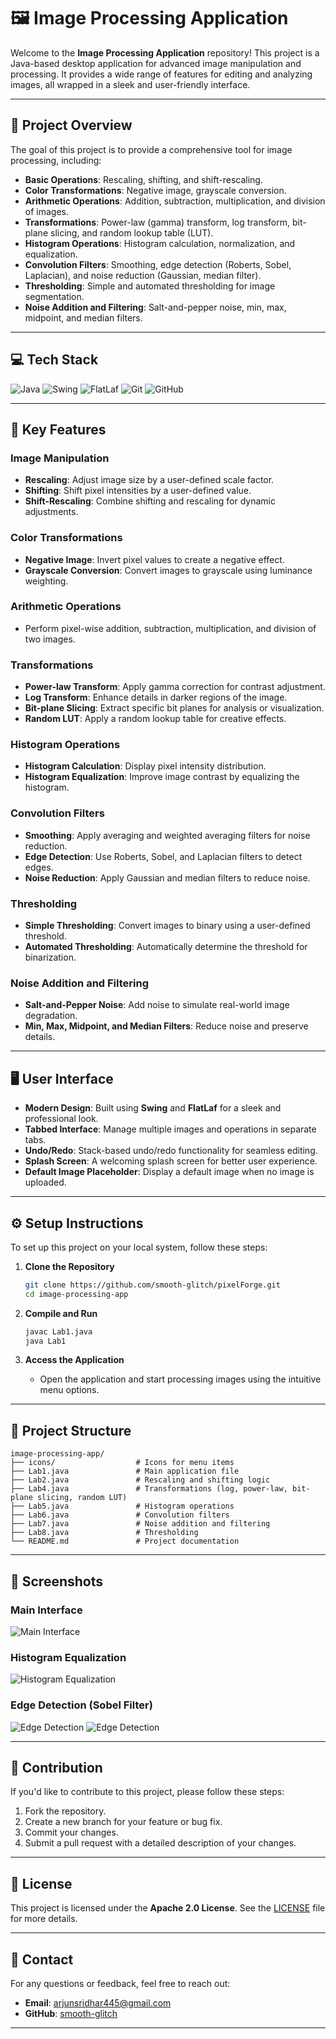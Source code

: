 # 🖼️ Image Processing Application

Welcome to the **Image Processing Application** repository! This project is a Java-based desktop application for advanced image manipulation and processing. It provides a wide range of features for editing and analyzing images, all wrapped in a sleek and user-friendly interface.

---

## 🌟 **Project Overview**

The goal of this project is to provide a comprehensive tool for image processing, including:

- **Basic Operations**: Rescaling, shifting, and shift-rescaling.
- **Color Transformations**: Negative image, grayscale conversion.
- **Arithmetic Operations**: Addition, subtraction, multiplication, and division of images.
- **Transformations**: Power-law (gamma) transform, log transform, bit-plane slicing, and random lookup table (LUT).
- **Histogram Operations**: Histogram calculation, normalization, and equalization.
- **Convolution Filters**: Smoothing, edge detection (Roberts, Sobel, Laplacian), and noise reduction (Gaussian, median filter).
- **Thresholding**: Simple and automated thresholding for image segmentation.
- **Noise Addition and Filtering**: Salt-and-pepper noise, min, max, midpoint, and median filters.

---

## 💻 **Tech Stack**

![Java](https://img.shields.io/badge/java-%23ED8B00.svg?style=for-the-badge&logo=openjdk&logoColor=white) ![Swing](https://img.shields.io/badge/swing-%23013243.svg?style=for-the-badge&logo=java&logoColor=white) ![FlatLaf](https://img.shields.io/badge/flatlaf-%2300599C.svg?style=for-the-badge&logo=java&logoColor=white) ![Git](https://img.shields.io/badge/git-%23F05033.svg?style=for-the-badge&logo=git&logoColor=white) ![GitHub](https://img.shields.io/badge/github-%23121011.svg?style=for-the-badge&logo=github&logoColor=white)

---

## 🚀 **Key Features**

### **Image Manipulation**
- **Rescaling**: Adjust image size by a user-defined scale factor.
- **Shifting**: Shift pixel intensities by a user-defined value.
- **Shift-Rescaling**: Combine shifting and rescaling for dynamic adjustments.

### **Color Transformations**
- **Negative Image**: Invert pixel values to create a negative effect.
- **Grayscale Conversion**: Convert images to grayscale using luminance weighting.

### **Arithmetic Operations**
- Perform pixel-wise addition, subtraction, multiplication, and division of two images.

### **Transformations**
- **Power-law Transform**: Apply gamma correction for contrast adjustment.
- **Log Transform**: Enhance details in darker regions of the image.
- **Bit-plane Slicing**: Extract specific bit planes for analysis or visualization.
- **Random LUT**: Apply a random lookup table for creative effects.

### **Histogram Operations**
- **Histogram Calculation**: Display pixel intensity distribution.
- **Histogram Equalization**: Improve image contrast by equalizing the histogram.

### **Convolution Filters**
- **Smoothing**: Apply averaging and weighted averaging filters for noise reduction.
- **Edge Detection**: Use Roberts, Sobel, and Laplacian filters to detect edges.
- **Noise Reduction**: Apply Gaussian and median filters to reduce noise.

### **Thresholding**
- **Simple Thresholding**: Convert images to binary using a user-defined threshold.
- **Automated Thresholding**: Automatically determine the threshold for binarization.

### **Noise Addition and Filtering**
- **Salt-and-Pepper Noise**: Add noise to simulate real-world image degradation.
- **Min, Max, Midpoint, and Median Filters**: Reduce noise and preserve details.

---

## 🖥️ **User Interface**
- **Modern Design**: Built using **Swing** and **FlatLaf** for a sleek and professional look.
- **Tabbed Interface**: Manage multiple images and operations in separate tabs.
- **Undo/Redo**: Stack-based undo/redo functionality for seamless editing.
- **Splash Screen**: A welcoming splash screen for better user experience.
- **Default Image Placeholder**: Display a default image when no image is uploaded.

---

## ⚙️ **Setup Instructions**

To set up this project on your local system, follow these steps:

1. **Clone the Repository**

   ```bash
   git clone https://github.com/smooth-glitch/pixelForge.git
   cd image-processing-app
   ```

2. **Compile and Run**

   ```bash
   javac Lab1.java
   java Lab1
   ```

3. **Access the Application**
   - Open the application and start processing images using the intuitive menu options.

---

## 📁 **Project Structure**

```
image-processing-app/
├── icons/                  # Icons for menu items
├── Lab1.java               # Main application file
├── Lab2.java               # Rescaling and shifting logic
├── Lab4.java               # Transformations (log, power-law, bit-plane slicing, random LUT)
├── Lab5.java               # Histogram operations
├── Lab6.java               # Convolution filters
├── Lab7.java               # Noise addition and filtering
├── Lab8.java               # Thresholding
└── README.md               # Project documentation
```

---

## 📸 **Screenshots**

### **Main Interface**
![Main Interface](image_processing/images/Main_interface.png)

### **Histogram Equalization**
![Histogram Equalization](image_processing/images/Histogram.png)

### **Edge Detection (Sobel Filter)**
![Edge Detection](image_processing/images/SobelX.png)
![Edge Detection](image_processing/images/SobelY.png)

---

## 🤝 **Contribution**

If you'd like to contribute to this project, please follow these steps:
1. Fork the repository.
2. Create a new branch for your feature or bug fix.
3. Commit your changes.
4. Submit a pull request with a detailed description of your changes.

---

## 📜 **License**

This project is licensed under the **Apache 2.0 License**. See the [LICENSE](LICENSE) file for more details.

---

## 📧 **Contact**

For any questions or feedback, feel free to reach out:

- **Email**: arjunsridhar445@gmail.com
- **GitHub**: [smooth-glitch](https://github.com/smooth-glitch)

---
